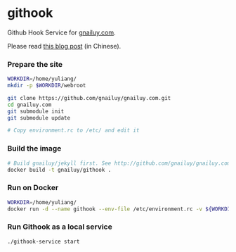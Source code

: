 githook
=======

Github Hook Service for [gnailuy.com](http://gnailuy.com/).

Please read [this blog post](http://gnailuy.com/jekyll/2014/08/29/github-webhook/) (in Chinese).

### Prepare the site

``` bash
WORKDIR=/home/yuliang/
mkdir -p $WORKDIR/webroot

git clone https://github.com/gnailuy/gnailuy.com.git
cd gnailuy.com
git submodule init
git submodule update

# Copy environment.rc to /etc/ and edit it
```

### Build the image

``` bash
# Build gnailuy/jekyll first. See http://github.com/gnailuy/gnailuy.com/
docker build -t gnailuy/githook .
```

### Run on Docker

``` bash
WORKDIR=/home/yuliang/
docker run -d --name githook --env-file /etc/environment.rc -v ${WORKDIR}/gnailuy.com/:/app/gnailuy.com/ -v ${WORKDIR}/webroot:/app/webroot/ -p 20182:20182 -t gnailuy/githook
```

### Run Githook as a local service

``` bash
./githook-service start
```

